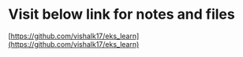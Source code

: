 # Visit below link for notes and files  

[https://github.com/vishalk17/eks_learn](https://github.com/vishalk17/eks_learn)  
